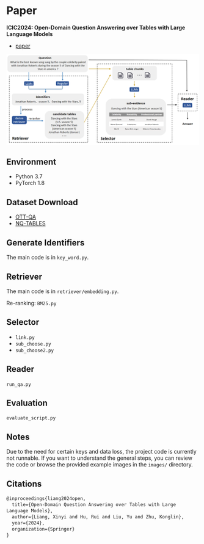 # Paper

**ICIC2024: Open-Domain Question Answering over Tables with Large Language Models**
- [paper](https://link.springer.com/chapter/10.1007/978-981-97-5615-5_28)

![image](image/framework.png)

## Environment
- Python 3.7
- PyTorch 1.8

## Dataset Download
- [OTT-QA](https://opendatalab.org.cn/OpenDataLab/OTT-QA)
- [NQ-TABLES](https://github.com/google-research/tapas/blob/master/DENSE_TABLE_RETRIEVER.md)

## Generate Identifiers
The main code is in `key_word.py`.

## Retriever
The main code is in `retriever/embedding.py`.

Re-ranking: `BM25.py`

## Selector
- `link.py`
- `sub_choose.py`
- `sub_choose2.py`

## Reader
`run_qa.py`

## Evaluation
`evaluate_script.py`

## Notes
Due to the need for certain keys and data loss, the project code is currently not runnable. If you want to understand the general steps, you can review the code or browse the provided example images in the `images/` directory.

## Citations
```text
@inproceedings{liang2024open,
  title={Open-Domain Question Answering over Tables with Large Language Models},
  author={Liang, Xinyi and Hu, Rui and Liu, Yu and Zhu, Konglin},
  year={2024},
  organization={Springer}
}
```
